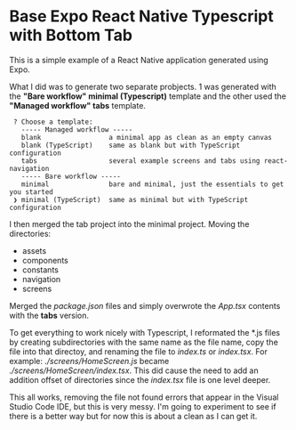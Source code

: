 # Base Expo React Native Typescript with Bottom Tab

This is a simple example of a React Native application generated using Expo.

What I did was to generate two separate probjects. 1 was generated with the **"Bare workflow" minimal (Typescript)** template and the other used the **"Managed workflow" tabs** template.

```
 ? Choose a template:
   ----- Managed workflow -----
   blank                 a minimal app as clean as an empty canvas
   blank (TypeScript)    same as blank but with TypeScript configuration
   tabs                  several example screens and tabs using react-navigation
   ----- Bare workflow -----
   minimal               bare and minimal, just the essentials to get you started
 ❯ minimal (TypeScript)  same as minimal but with TypeScript configuration
```
I then merged the tab project into the minimal project. Moving the directories:
- assets
- components
- constants
- navigation
- screens

Merged the *package.json* files and simply overwrote the *App.tsx* contents with the **tabs** version.

To get everything to work nicely with Typescript, I reformated the \*.js files by creating subdirectories with the same name as the file name, copy the file into that directoy, and renaming the file to *index.ts* or *index.tsx*. For example: *./screens/HomeScreen.js* became *./screens/HomeScreen/index.tsx*. This did cause the need to add an addition offset of directories since the *index.tsx* file is one level deeper.

This all works, removing the file not found errors that appear in the Visual Studio Code IDE, but this is very messy. I'm going to experiment to see if there is a better way but for now this is about a clean as I can get it.
